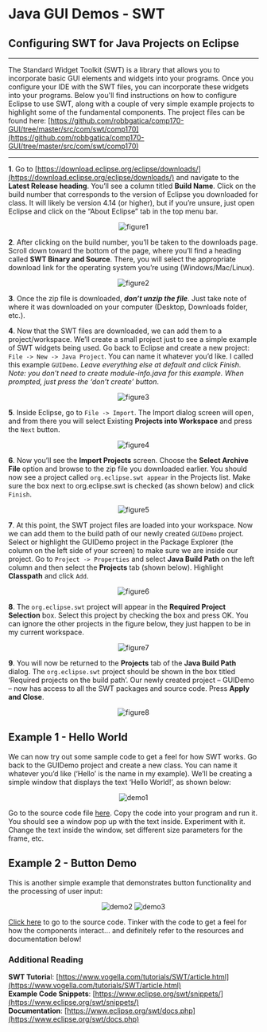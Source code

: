 # Java GUI Demos - SWT

## Configuring SWT for Java Projects on Eclipse

---

The Standard Widget Toolkit (SWT) is a library that allows you to incorporate basic GUI elements and widgets into your programs.  Once you configure your IDE with the SWT files, you can incorporate these widgets into your programs.
Below you'll find instructions on how to configure Eclipse to use SWT, along with a couple of very simple example projects to highlight some of the fundamental components.  The project files can be found here: [https://github.com/robbgatica/comp170-GUI/tree/master/src/com/swt/comp170](https://github.com/robbgatica/comp170-GUI/tree/master/src/com/swt/comp170)

---

**1**. Go to [https://download.eclipse.org/eclipse/downloads/](https://download.eclipse.org/eclipse/downloads/) and navigate to the **Latest Release heading**.  You’ll see a column titled **Build Name**.  Click on the build number that corresponds to the version of Eclipse you downloaded for class.  It will likely be version 4.14 (or higher), but if you’re unsure, just open Eclipse and click on the “About Eclipse” tab in the top menu bar.  

<p align="center">
<img src="./images/figure1.png" alt="figure1" />
  </p>

**2**.  After clicking on the build number, you’ll be taken to the downloads page.  Scroll down toward the bottom of the page, where you’ll find a heading called **SWT Binary and Source**.  There, you will select the appropriate download link for the operating system you’re using (Windows/Mac/Linux).

<p align="center">
<img src="./images/figure2.png" alt="figure2" />
  </p>

**3**.  Once the zip file is downloaded, ***don’t unzip the file***.  Just take note of where it was downloaded on your computer (Desktop, Downloads folder, etc.).

**4**.  Now that the SWT files are downloaded, we can add them to a project/workspace.  We’ll create a small project just to see a simple example of SWT widgets being used.  Go back to Eclipse and create a new project: `File -> New -> Java Project`.  You can name it whatever you’d like.  I called this example `GUIDemo`.  *Leave everything else at default and click Finish.  Note: you don’t need to create module-info.java for this example.  When prompted, just press the ‘don’t create’ button*. 

<p align="center">
<img src="./images/figure3.png" alt="figure3" />
  </p>

**5**.  Inside Eclipse, go to `File -> Import`.  The Import dialog screen will open, and from there you will select Existing **Projects into Workspace** and press the `Next` button.

<p align="center">
<img src="./images/figure4.png" alt="figure4" />
  </p>

**6**.  Now you’ll see the **Import Projects** screen.  Choose the **Select Archive File** option and browse to the zip file you downloaded earlier.  You should now see a project called `org.eclipse.swt appear` in the Projects list.  Make sure the box next to org.eclipse.swt is checked (as shown below) and click `Finish`.  

<p align="center">
<img src="./images/figure5.png" alt="figure5" />
  </p>

**7**.  At this point, the SWT project files are loaded into your workspace.  Now we can add them to the build path of our newly created `GUIDemo` project.   Select or highlight the GUIDemo project in the Package Explorer (the column on the left side of your screen) to make sure we are inside our project.  Go to `Project -> Properties` and select **Java Build Path** on the left column and then select the **Projects** tab (shown below).  Highlight **Classpath** and click `Add`.

<p align="center">
<img src="./images/figure6.png" alt="figure6" />
  </p>

**8**.  The `org.eclipse.swt` project will appear in the **Required Project Selection** box.  Select this project by checking the box and press OK.  You can ignore the other projects in the figure below, they just happen to be in my current workspace.

<p align="center">
<img src="./images/figure7.png" alt="figure7" />
  </p>

**9**.  You will now be returned to the **Projects** tab of the **Java Build Path** dialog.  The `org.eclipse.swt` project should be shown in the box titled ‘Required projects on the build path’.  Our newly created project – GUIDemo – now has access to all the SWT packages and source code.  Press **Apply and Close**. 

<p align="center">
<img src="./images/figure8.png" alt="figure8" />
  </p>

## Example 1 - Hello World

We can now try out some sample code to get a feel for how SWT works.  Go back to the GUIDemo project and create a new class.  You can name it whatever you’d like (‘Hello’ is the name in my example).  We’ll be creating a simple window that displays the text ‘Hello World!’, as shown below:

<p align="center">
<img src="./images/demo1.png" alt="demo1" />
  </p>

Go to the source code file [here](https://github.com/robbgatica/comp170-GUI/blob/master/src/com/swt/comp170/Hello.java).  Copy the code into your program and run it.  You should see a window pop up with the text inside.  Experiment with it.  Change the text inside the window, set different size parameters for the frame, etc.  

## Example 2 - Button Demo

This is another simple example that demonstrates button functionality and the processing of user input:
<p align="center">
<img src="./images/demo2.png" alt="demo2" />
<img src="./images/demo3.png" alt="demo3" />
  </p>

[Click here](https://github.com/robbgatica/comp170-GUI/blob/master/src/com/swt/comp170/ButtonDemo.java) to go to the source code.  Tinker with the code to get a feel for how the components interact... and definitely refer to the resources and documentation below!

### Additional Reading
**SWT Tutoria**l: [https://www.vogella.com/tutorials/SWT/article.html](https://www.vogella.com/tutorials/SWT/article.html)<br> 
**Example Code Snippets**: [https://www.eclipse.org/swt/snippets/](https://www.eclipse.org/swt/snippets/)<br> 
**Documentation**: [https://www.eclipse.org/swt/docs.php](https://www.eclipse.org/swt/docs.php)<br>  

